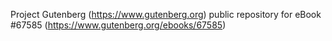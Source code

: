 Project Gutenberg (https://www.gutenberg.org) public repository for
eBook #67585 (https://www.gutenberg.org/ebooks/67585)
